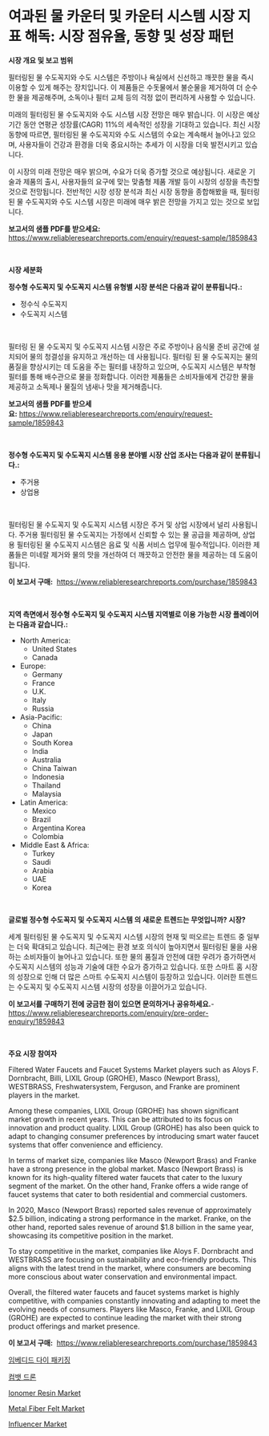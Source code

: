 <p><h1>여과된 물 카운터 및 카운터 시스템 시장 지표 해독: 시장 점유율, 동향 및 성장 패턴</h1></p><p><strong>시장 개요 및 보고 범위</strong></p>
<p><p>필터링된 물 수도꼭지와 수도 시스템은 주방이나 욕실에서 신선하고 깨끗한 물을 즉시 이용할 수 있게 해주는 장치입니다. 이 제품들은 수돗물에서 불순물을 제거하여 더 순수한 물을 제공해주며, 소독이나 필터 교체 등의 걱정 없이 편리하게 사용할 수 있습니다. </p><p>미래의 필터링된 물 수도꼭지와 수도 시스템 시장 전망은 매우 밝습니다. 이 시장은 예상 기간 동안 연평균 성장률(CAGR) 11%의 세속적인 성장을 기대하고 있습니다. 최신 시장 동향에 따르면, 필터링된 물 수도꼭지와 수도 시스템의 수요는 계속해서 늘어나고 있으며, 사용자들이 건강과 환경을 더욱 중요시하는 추세가 이 시장을 더욱 발전시키고 있습니다. </p><p>이 시장의 미래 전망은 매우 밝으며, 수요가 더욱 증가할 것으로 예상됩니다. 새로운 기술과 제품의 출시, 사용자들의 요구에 맞는 맞춤형 제품 개발 등이 시장의 성장을 촉진할 것으로 전망됩니다. 전반적인 시장 성장 분석과 최신 시장 동향을 종합해봤을 때, 필터링된 물 수도꼭지와 수도 시스템 시장은 미래에 매우 밝은 전망을 가지고 있는 것으로 보입니다.</p></p>
<p><strong>보고서의 샘플 PDF를 받으세요:</strong> <a href="https://www.reliableresearchreports.com/enquiry/request-sample/1859843">https://www.reliableresearchreports.com/enquiry/request-sample/1859843</a></p>
<p>&nbsp;</p>
<p><strong>시장 세분화</strong></p>
<p><strong>정수형 수도꼭지 및 수도꼭지 시스템 유형별 시장 분석은 다음과 같이 분류됩니다.:</strong></p>
<p><ul><li>정수식 수도꼭지</li><li>수도꼭지 시스템</li></ul></p>
<p>&nbsp;</p>
<p><p>필터링 된 물 수도꼭지 및 수도꼭지 시스템 시장은 주로 주방이나 음식물 준비 공간에 설치되어 물의 청결성을 유지하고 개선하는 데 사용됩니다. 필터링 된 물 수도꼭지는 물의 품질을 향상시키는 데 도움을 주는 필터를 내장하고 있으며, 수도꼭지 시스템은 부착형 필터를 통해 배수관으로 물을 정화합니다. 이러한 제품들은 소비자들에게 건강한 물을 제공하고 소독제나 물질의 냄새나 맛을 제거해줍니다.</p></p>
<p><strong>보고서의 샘플 PDF를 받으세요:</strong>&nbsp;<a href="https://www.reliableresearchreports.com/enquiry/request-sample/1859843">https://www.reliableresearchreports.com/enquiry/request-sample/1859843</a></p>
<p>&nbsp;</p>
<p><strong> 정수형 수도꼭지 및 수도꼭지 시스템 응용 분야별 시장 산업 조사는 다음과 같이 분류됩니다.:</strong></p>
<p><ul><li>주거용</li><li>상업용</li></ul></p>
<p>&nbsp;</p>
<p><p>필터링된 물 수도꼭지 및 수도꼭지 시스템 시장은 주거 및 상업 시장에서 널리 사용됩니다. 주거용 필터링된 물 수도꼭지는 가정에서 신뢰할 수 있는 물 공급을 제공하며, 상업용 필터링된 물 수도꼭지 시스템은 음료 및 식품 서비스 업무에 필수적입니다. 이러한 제품들은 미네랄 제거와 물의 맛을 개선하여 더 깨끗하고 안전한 물을 제공하는 데 도움이 됩니다.</p></p>
<p><strong>이 보고서 구매:</strong>&nbsp; <a href="https://www.reliableresearchreports.com/purchase/1859843">https://www.reliableresearchreports.com/purchase/1859843</a></p>
<p>&nbsp;</p>
<p><strong>지역 측면에서 정수형 수도꼭지 및 수도꼭지 시스템 지역별로 이용 가능한 시장 플레이어는 다음과 같습니다.:</strong></p>
<p><ul>
    <li>
        North America:
        <ul>
            <li>United States</li>
            <li>Canada</li>
        </ul>
    </li>
    <li>
        Europe:
        <ul>
            <li>Germany</li>
            <li>France</li>
            <li>U.K.</li>
            <li>Italy</li>
            <li>Russia</li>
        </ul>
    </li>
    <li>
        Asia-Pacific:
        <ul>
            <li>China</li>
            <li>Japan</li>
            <li>South Korea</li>
            <li>India</li>
            <li>Australia</li>
            <li>China Taiwan</li>
            <li>Indonesia</li>
            <li>Thailand</li>
            <li>Malaysia</li>
        </ul>
    </li>
    <li>
        Latin America:
        <ul>
            <li>Mexico</li>
            <li>Brazil</li>
            <li>Argentina Korea</li>
            <li>Colombia</li>
        </ul>
    </li>
    <li>
        Middle East & Africa:
        <ul>
            <li>Turkey</li>
            <li>Saudi</li>
            <li>Arabia</li>
            <li>UAE</li>
            <li>Korea</li>
        </ul>
    </li>
    </ul></p>
<p>&nbsp;</p>
<p><strong>글로벌 정수형 수도꼭지 및 수도꼭지 시스템 의 새로운 트렌드는 무엇입니까? 시장?</strong></p>
<p><p>세계 필터링된 물 수도꼭지 및 수도꼭지 시스템 시장의 현재 및 떠오르는 트렌드 중 일부는 더욱 확대되고 있습니다. 최근에는 환경 보호 의식이 높아지면서 필터링된 물을 사용하는 소비자들이 늘어나고 있습니다. 또한 물의 품질과 안전에 대한 우려가 증가하면서 수도꼭지 시스템의 성능과 기술에 대한 수요가 증가하고 있습니다. 또한 스마트 홈 시장의 성장으로 인해 더 많은 스마트 수도꼭지 시스템이 등장하고 있습니다. 이러한 트렌드는 수도꼭지 및 수도꼭지 시스템 시장의 성장을 이끌어가고 있습니다.</p></p>
<p><strong>이 보고서를 구매하기 전에 궁금한 점이 있으면 문의하거나 공유하세요.</strong>- <a href="https://www.reliableresearchreports.com/enquiry/pre-order-enquiry/1859843">https://www.reliableresearchreports.com/enquiry/pre-order-enquiry/1859843</a></p>
<p>&nbsp;</p>
<p><strong>주요 시장 참여자</strong></p>
<p><p>Filtered Water Faucets and Faucet Systems Market players such as Aloys F. Dornbracht, Billi, LIXIL Group (GROHE), Masco (Newport Brass), WESTBRASS, Freshwatersystem, Ferguson, and Franke are prominent players in the market. </p><p>Among these companies, LIXIL Group (GROHE) has shown significant market growth in recent years. This can be attributed to its focus on innovation and product quality. LIXIL Group (GROHE) has also been quick to adapt to changing consumer preferences by introducing smart water faucet systems that offer convenience and efficiency.</p><p>In terms of market size, companies like Masco (Newport Brass) and Franke have a strong presence in the global market. Masco (Newport Brass) is known for its high-quality filtered water faucets that cater to the luxury segment of the market. On the other hand, Franke offers a wide range of faucet systems that cater to both residential and commercial customers.</p><p>In 2020, Masco (Newport Brass) reported sales revenue of approximately $2.5 billion, indicating a strong performance in the market. Franke, on the other hand, reported sales revenue of around $1.8 billion in the same year, showcasing its competitive position in the market.</p><p>To stay competitive in the market, companies like Aloys F. Dornbracht and WESTBRASS are focusing on sustainability and eco-friendly products. This aligns with the latest trend in the market, where consumers are becoming more conscious about water conservation and environmental impact.</p><p>Overall, the filtered water faucets and faucet systems market is highly competitive, with companies constantly innovating and adapting to meet the evolving needs of consumers. Players like Masco, Franke, and LIXIL Group (GROHE) are expected to continue leading the market with their strong product offerings and market presence.</p></p>
<p><strong>이 보고서 구매:</strong>&nbsp;&nbsp;<a href="https://www.reliableresearchreports.com/purchase/1859843">https://www.reliableresearchreports.com/purchase/1859843</a></p>
<p><p><a href="https://github.com/hxzi07639916/Market-Research-Report-List-1/blob/main/7551609192589.md">임베디드 다이 패키징</a></p><p><a href="https://medium.com/@danykakilback/%EC%A0%84%ED%88%AC-%EB%93%9C%EB%A1%A0-%EC%8B%9C%EC%9E%A5%EC%9D%80-%EC%8B%9C%EC%9E%A5-%EC%A0%90%EC%9C%A0%EC%9C%A8-%EC%8B%9C%EC%9E%A5-%ED%8A%B8%EB%A0%8C%EB%93%9C-%EB%B0%8F-%EC%8B%9C%EC%9E%A5-%EC%84%B1%EC%9E%A5%EC%97%90-%EB%8C%80%ED%95%9C-%EC%A0%95%EB%B3%B4%EB%A5%BC-%EC%A0%9C%EA%B3%B5%ED%95%A9%EB%8B%88%EB%8B%A4-a6c0b2633b65">컴뱃 드론</a></p><p><a href="https://github.com/mabutironaldo/Market-Research-Report-List-3/blob/main/ionomer-resin-market.md">Ionomer Resin Market</a></p><p><a href="https://github.com/Paul14Anderson63/Market-Research-Report-List-3/blob/main/metal-fiber-felt-market.md">Metal Fiber Felt Market</a></p><p><a href="https://issuu.com/reportprime-2/docs/influencer-market-size-2030.pptx">Influencer Market</a></p></p>
